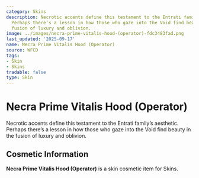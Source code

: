 ```yaml
---
category: Skins
description: Necrotic accents define this testament to the Entrati family’s aesthetic.
  Perhaps there’s a lesson in how those who gaze into the Void find beauty in the
  fusion of luxury and oblivion.
image: ../images/necra-prime-vitalis-hood-(operator)-fdc3483fad.png
last_updated: '2025-09-17'
name: Necra Prime Vitalis Hood (Operator)
source: WFCD
tags:
- Skin
- Skins
tradable: false
type: Skin
---
```


# Necra Prime Vitalis Hood (Operator)

Necrotic accents define this testament to the Entrati family’s aesthetic. Perhaps there’s a lesson in how those who gaze into the Void find beauty in the fusion of luxury and oblivion.

## Cosmetic Information

**Necra Prime Vitalis Hood (Operator)** is a skin cosmetic item for Skins.

